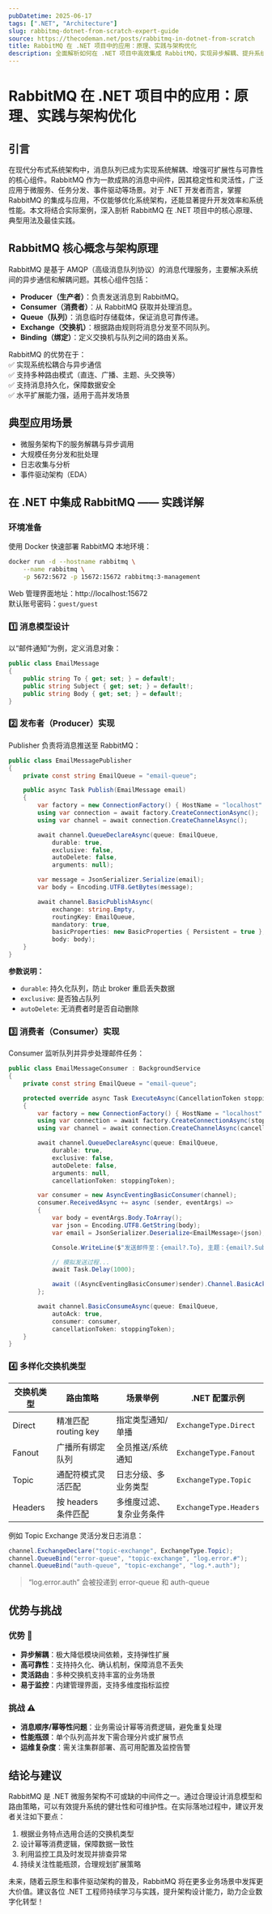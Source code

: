 ```yaml
---
pubDatetime: 2025-06-17
tags: [".NET", "Architecture"]
slug: rabbitmq-dotnet-from-scratch-expert-guide
source: https://thecodeman.net/posts/rabbitmq-in-dotnet-from-scratch
title: RabbitMQ 在 .NET 项目中的应用：原理、实践与架构优化
description: 全面解析如何在 .NET 项目中高效集成 RabbitMQ，实现异步解耦、提升系统扩展性与可靠性，并结合代码案例深入剖析实际开发场景下的最佳实践。
---
```


# RabbitMQ 在 .NET 项目中的应用：原理、实践与架构优化

## 引言

在现代分布式系统架构中，消息队列已成为实现系统解耦、增强可扩展性与可靠性的核心组件。RabbitMQ 作为一款成熟的消息中间件，因其稳定性和灵活性，广泛应用于微服务、任务分发、事件驱动等场景。对于 .NET 开发者而言，掌握 RabbitMQ 的集成与应用，不仅能够优化系统架构，还能显著提升开发效率和系统性能。本文将结合实际案例，深入剖析 RabbitMQ 在 .NET 项目中的核心原理、典型用法及最佳实践。

## RabbitMQ 核心概念与架构原理

RabbitMQ 是基于 AMQP（高级消息队列协议）的消息代理服务，主要解决系统间的异步通信和解耦问题。其核心组件包括：

- **Producer（生产者）**：负责发送消息到 RabbitMQ。
- **Consumer（消费者）**：从 RabbitMQ 获取并处理消息。
- **Queue（队列）**：消息临时存储载体，保证消息可靠传递。
- **Exchange（交换机）**：根据路由规则将消息分发至不同队列。
- **Binding（绑定）**：定义交换机与队列之间的路由关系。

RabbitMQ 的优势在于：  
✅ 实现系统松耦合与异步通信  
✅ 支持多种路由模式（直连、广播、主题、头交换等）  
✅ 支持消息持久化，保障数据安全  
✅ 水平扩展能力强，适用于高并发场景

## 典型应用场景

- 微服务架构下的服务解耦与异步调用
- 大规模任务分发和批处理
- 日志收集与分析
- 事件驱动架构（EDA）

## 在 .NET 中集成 RabbitMQ —— 实践详解

### 环境准备

使用 Docker 快速部署 RabbitMQ 本地环境：

```bash
docker run -d --hostname rabbitmq \
    --name rabbitmq \
    -p 5672:5672 -p 15672:15672 rabbitmq:3-management
```

Web 管理界面地址：http://localhost:15672  
默认账号密码：`guest/guest`

### 1️⃣ 消息模型设计

以“邮件通知”为例，定义消息对象：

```csharp
public class EmailMessage
{
    public string To { get; set; } = default!;
    public string Subject { get; set; } = default!;
    public string Body { get; set; } = default!;
}
```

### 2️⃣ 发布者（Producer）实现

Publisher 负责将消息推送至 RabbitMQ：

```csharp
public class EmailMessagePublisher
{
    private const string EmailQueue = "email-queue";

    public async Task Publish(EmailMessage email)
    {
        var factory = new ConnectionFactory() { HostName = "localhost" };
        using var connection = await factory.CreateConnectionAsync();
        using var channel = await connection.CreateChannelAsync();

        await channel.QueueDeclareAsync(queue: EmailQueue,
            durable: true,
            exclusive: false,
            autoDelete: false,
            arguments: null);

        var message = JsonSerializer.Serialize(email);
        var body = Encoding.UTF8.GetBytes(message);

        await channel.BasicPublishAsync(
            exchange: string.Empty,
            routingKey: EmailQueue,
            mandatory: true,
            basicProperties: new BasicProperties { Persistent = true },
            body: body);
    }
}
```

**参数说明：**

- `durable`: 持久化队列，防止 broker 重启丢失数据
- `exclusive`: 是否独占队列
- `autoDelete`: 无消费者时是否自动删除

### 3️⃣ 消费者（Consumer）实现

Consumer 监听队列并异步处理邮件任务：

```csharp
public class EmailMessageConsumer : BackgroundService
{
    private const string EmailQueue = "email-queue";

    protected override async Task ExecuteAsync(CancellationToken stoppingToken)
    {
        var factory = new ConnectionFactory() { HostName = "localhost" };
        using var connection = await factory.CreateConnectionAsync(stoppingToken);
        using var channel = await connection.CreateChannelAsync(cancellationToken: stoppingToken);

        await channel.QueueDeclareAsync(queue: EmailQueue,
            durable: true,
            exclusive: false,
            autoDelete: false,
            arguments: null,
            cancellationToken: stoppingToken);

        var consumer = new AsyncEventingBasicConsumer(channel);
        consumer.ReceivedAsync += async (sender, eventArgs) =>
        {
            var body = eventArgs.Body.ToArray();
            var json = Encoding.UTF8.GetString(body);
            var email = JsonSerializer.Deserialize<EmailMessage>(json);

            Console.WriteLine($"发送邮件至：{email?.To}, 主题：{email?.Subject}");

            // 模拟发送过程...
            await Task.Delay(1000);

            await ((AsyncEventingBasicConsumer)sender).Channel.BasicAckAsync(eventArgs.DeliveryTag, multiple: false);
        };

        await channel.BasicConsumeAsync(queue: EmailQueue,
            autoAck: true,
            consumer: consumer,
            cancellationToken: stoppingToken);
    }
}
```

### 4️⃣ 多样化交换机类型

| 交换机类型 | 路由策略             | 场景举例                 | .NET 配置示例          |
| ---------- | -------------------- | ------------------------ | ---------------------- |
| Direct     | 精准匹配 routing key | 指定类型通知/单播        | `ExchangeType.Direct`  |
| Fanout     | 广播所有绑定队列     | 全员推送/系统通知        | `ExchangeType.Fanout`  |
| Topic      | 通配符模式灵活匹配   | 日志分级、多业务类型     | `ExchangeType.Topic`   |
| Headers    | 按 headers 条件匹配  | 多维度过滤、复杂业务条件 | `ExchangeType.Headers` |

例如 Topic Exchange 灵活分发日志消息：

```csharp
channel.ExchangeDeclare("topic-exchange", ExchangeType.Topic);
channel.QueueBind("error-queue", "topic-exchange", "log.error.#");
channel.QueueBind("auth-queue", "topic-exchange", "log.*.auth");
```

> “log.error.auth” 会被投递到 error-queue 和 auth-queue

## 优势与挑战

### 优势 🌟

- **异步解耦**：极大降低模块间依赖，支持弹性扩展
- **高可靠性**：支持持久化、确认机制，保障消息不丢失
- **灵活路由**：多种交换机支持丰富的业务场景
- **易于监控**：内建管理界面，支持多维度指标监控

### 挑战 ⚠️

- **消息顺序/幂等性问题**：业务需设计幂等消费逻辑，避免重复处理
- **性能瓶颈**：单个队列高并发下需合理分片或扩展节点
- **运维复杂度**：需关注集群部署、高可用配置及监控告警

## 结论与建议

RabbitMQ 是 .NET 微服务架构不可或缺的中间件之一。通过合理设计消息模型和路由策略，可以有效提升系统的健壮性和可维护性。在实际落地过程中，建议开发者关注如下要点：

1. 根据业务特点选用合适的交换机类型
2. 设计幂等消费逻辑，保障数据一致性
3. 利用监控工具及时发现并排查异常
4. 持续关注性能瓶颈，合理规划扩展策略

未来，随着云原生和事件驱动架构的普及，RabbitMQ 将在更多业务场景中发挥更大价值。建议各位 .NET 工程师持续学习与实践，提升架构设计能力，助力企业数字化转型！

